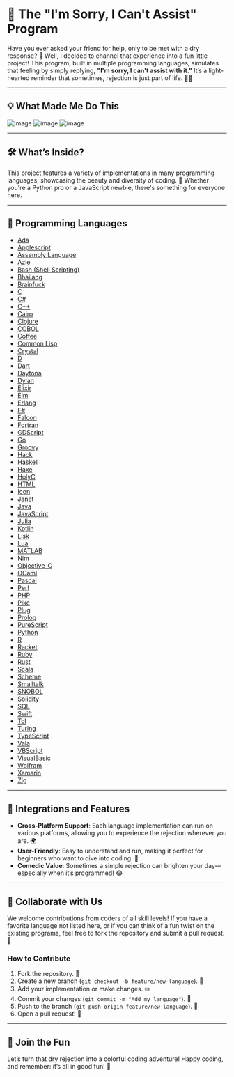 # 🎉 The "I'm Sorry, I Can't Assist" Program

Have you ever asked your friend for help, only to be met with a dry response? 🤔 Well, I decided to channel that experience into a fun little project! This program, built in multiple programming languages, simulates that feeling by simply replying, **"I'm sorry, I can't assist with it."** It’s a light-hearted reminder that sometimes, rejection is just part of life. 💁‍♂️

---

## 💡 What Made Me Do This

![image](https://github.com/user-attachments/assets/c4321927-ba2f-44ab-871b-66ca967f2173) ![image](https://github.com/user-attachments/assets/a8e72d3c-26c5-46f4-9397-138f83e5e12a) ![image](https://github.com/user-attachments/assets/ea51f813-7255-4ab6-9346-7f215766f9c3)

---

## 🛠️ What’s Inside?

This project features a variety of implementations in many programming languages, showcasing the beauty and diversity of coding. 🌈 Whether you're a Python pro or a JavaScript newbie, there's something for everyone here.

---

## 📁 Programming Languages

- [Ada](/Ada.ada)
- [Applescript](/Applescript.applescript)
- [Assembly Language](/Assembly%20Language.asm)
- [Azle](/Azle.azle)
- [Bash (Shell Scripting)](/Shell%20Scripting%20(Bash).sh)
- [Bhailang](/Bhailang.bhai)
- [Brainfuck](/Brainfuck.bf)
- [C](/c.c)
- [C#](/CSharp.cs)
- [C++](/cplusplus.cpp)
- [Cairo](/Cairo.cairo)
- [Clojure](/Clojure.clj)
- [COBOL](/COBOL.cbl)
- [Coffee](/Coffee.coffee)
- [Common Lisp](/CommonLisp.lisp)
- [Crystal](/Crystal.cr)
- [D](/D.d)
- [Dart](/dart.dart)
- [Daytona](/Daytona.day)
- [Dylan](/Dylan.dyl)
- [Elixir](/elixir.exs)
- [Elm](/Elm.elm)
- [Erlang](/Erlang.erl)
- [F#](/FSharp.fs)
- [Falcon](/Falcon.fal)
- [Fortran](/Fortran.f90)
- [GDScript](/GDScript.gd)
- [Go](/go.go)
- [Groovy](/Groovy.groovy)
- [Hack](/Hack.hack)
- [Haskell](/Haskell.hs)
- [Haxe](/Haxe.hx)
- [HolyC](/HolyC.hc)
- [HTML](/HTML.html)
- [Icon](/Icon.icn)
- [Janet](/Janet.janet)
- [Java](/main.java)
- [JavaScript](javascript.js)
- [Julia](/Julia.jl)
- [Kotlin](/kotlin.kt)
- [Lisk](/Lisk.lisk)
- [Lua](/lua.lua)
- [MATLAB](/MATLAB.m)
- [Nim](/Nim.nim)
- [Objective-C](/Objective-C.m)
- [OCaml](/OCaml.ml)
- [Pascal](/pascal.pas)
- [Perl](/Perl.pl)
- [PHP](/php.php)
- [Pike](/Pike.pike)
- [Plug](/Plug.plg)
- [Prolog](/Prolog.pro)
- [PureScript](/PureScript.purs)
- [Python](/python.py)
- [R](/R.r)
- [Racket](/Racket.rkt)
- [Ruby](/ruby.rb)
- [Rust](/rust.rs)
- [Scala](/scala.scala)
- [Scheme](/Scheme.scm)
- [Smalltalk](/Smalltalk.st)
- [SNOBOL](/SNOBOL.sno)
- [Solidity](/Solidity.sol)
- [SQL](/PL/SQL.sql)
- [Swift](/swift.swift)
- [Tcl](/Tcl.tcl)
- [Turing](/Turing.t)
- [TypeScript](/typescript.ts)
- [Vala](/Vala.vala)
- [VBScript](/VBScript.vbs)
- [VisualBasic](/VisualBasic.vb)
- [Wolfram](/Wolfram.wl)
- [Xamarin](/Xamarin.xaml)
- [Zig](/Zig.zig)

---

## 🚀 Integrations and Features

- **Cross-Platform Support**: Each language implementation can run on various platforms, allowing you to experience the rejection wherever you are. 🌍
- **User-Friendly**: Easy to understand and run, making it perfect for beginners who want to dive into coding. 🐣
- **Comedic Value**: Sometimes a simple rejection can brighten your day—especially when it’s programmed! 😂

---

## 🤝 Collaborate with Us

We welcome contributions from coders of all skill levels! If you have a favorite language not listed here, or if you can think of a fun twist on the existing programs, feel free to fork the repository and submit a pull request. 🙌

### How to Contribute

1. Fork the repository. 🍴
2. Create a new branch (`git checkout -b feature/new-language`). 🌿
3. Add your implementation or make changes. ✏️
4. Commit your changes (`git commit -m "Add my language"`). 📜
5. Push to the branch (`git push origin feature/new-language`). 🚀
6. Open a pull request! 📨

---

## 🎊 Join the Fun

Let’s turn that dry rejection into a colorful coding adventure! Happy coding, and remember: it’s all in good fun! 🎉
